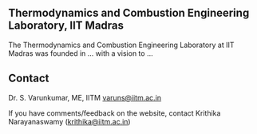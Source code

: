 ## Thermodynamics and Combustion Engineering Laboratory, IIT Madras

The Thermodynamics and Combustion Engineering Laboratory at IIT Madras was founded in ... with a vision to ...

## Contact

Dr. S. Varunkumar, ME, IITM
varuns@iitm.ac.in

If you have comments/feedback on the website, contact Krithika Narayanaswamy (krithika@iitm.ac.in)
